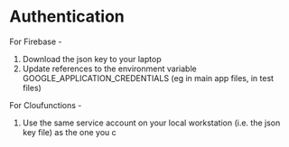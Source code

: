 # Authentication

For Firebase - 
1. Download the json key to your laptop
2. Update references to the environment variable GOOGLE_APPLICATION_CREDENTIALS (eg in main app files, in test files)


For Cloufunctions - 
1. Use the same service account on your local workstation (i.e. the json key file) as the one you c